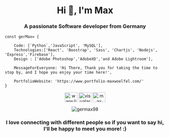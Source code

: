 <h1 align="center">Hi 👋, I'm Max</h1>
<h3 align="center">A passionate Software developer from Germany</h3>

```
const gerMax= {
     
    Code: [`Python`,'JavaScript', 'MySQL'],
    Technologies:['React', 'Boostrap', 'Sass', 'Chartjs', 'Nodejs', 'Express','Firebase'],
    Design : ['Adobe Photoshop','AdobeXD','and Adobe Lightroom'],

    MessageForEveryone: 'Hi There, Thank you for taking the time to stop by, and I hope you enjoy your time here!',

    PortfolioWebsite: 'https://www.portfolio-maxwoelfel.com/'
}
```


<p align="center ">
<a href="https://linkedin.com/in/www.linkedin.com/in/max-wölfel-204777223" target="blank"><img align="center" src="https://raw.githubusercontent.com/rahuldkjain/github-profile-readme-generator/master/src/images/icons/Social/linked-in-alt.svg" alt="www.linkedin.com/in/max-wölfel-204777223" height="30" width="40" /></a>
<a href="https://www.instagram.com/visualart.mw/" target="blank"><img align="center" src="https://raw.githubusercontent.com/rahuldkjain/github-profile-readme-generator/master/src/images/icons/Social/instagram.svg" alt="visualart.mw" height="30" width="40" /></a>
<a href="https://www.behance.net/maxwoelfel96a598" target="blank"><img align="center" src="https://raw.githubusercontent.com/rahuldkjain/github-profile-readme-generator/master/src/images/icons/Social/behance.svg" alt="max wölfel" height="30" width="40" /></a>

<p align="center" ><img src="https://github-readme-stats.vercel.app/api/top-langs?username=germax98&show_icons=true&locale=en&layout=compact" alt="germax98" /></p>
</p>
 <h3 align="center ">I love connecting with different people so if you want to say hi, I'll be happy to meet you more! :)</h3>



